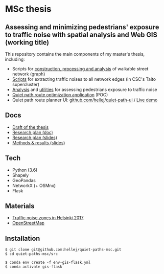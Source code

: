 # MSc thesis
## Assessing and minimizing pedestrians' exposure to traffic noise with spatial analysis and Web GIS (working title)
This repository contains the main components of my master's thesis, including:
* Scripts for [construction, processing and analysis](src/scripts_analysis/network_full_processing.py) of walkable street network (graph)
* [Scripts](https://github.com/hellej/quiet-paths-msc/tree/master/src/batch_jobs) for extracting traffic noises to all network edges (in CSC's Taito supercluster) 
* [Analysis](https://github.com/hellej/quiet-paths-msc/tree/master/src/scripts_analysis) and [utilities](src/utils/exposures.py) for assessing pedestrians exposure to traffic noise
* [Quiet path route optimization application](src/quiet_paths_app.py) (POC)
* Quiet path route planner UI: [github.com/hellej/quiet-path-ui](https://github.com/hellej/quiet-path-ui) / [Live demo](https://quietpath.web.app/)

## Docs
* [Draft of the thesis](thesis/thesis.docx)
* [Research plan (doc)](thesis/research_plan_doc.pdf)
* [Research plan (slides)](thesis/research_plan_slides.pdf)
* [Methods & results (slides)](thesis/methods_results.pdf)

## Tech
* Python (3.6)
* Shapely
* GeoPandas
* NetworkX (+ OSMnx)
* Flask

## Materials
* [Traffic noise zones in Helsinki 2017](https://hri.fi/data/en_GB/dataset/helsingin-kaupungin-meluselvitys-2017)
* [OpenStreetMap](https://www.openstreetmap.org/about/)

## Installation
```
$ git clone git@github.com:hellej/quiet-paths-msc.git
$ cd quiet-paths-msc/src

$ conda env create -f env-gis-flask.yml
$ conda activate gis-flask
```
